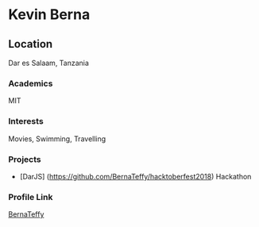 # Kevin Berna

## Location

Dar es Salaam, Tanzania

### Academics 

MIT

### Interests

Movies, Swimming, Travelling

### Projects

- [DarJS] (https://github.com/BernaTeffy/hacktoberfest2018) Hackathon

### Profile Link

[BernaTeffy](https://github.com/BernaTeffy)